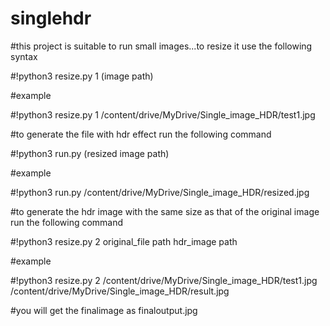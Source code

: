 # singlehdr
#this project is suitable to run small images...to resize it use the following syntax


#!python3 resize.py 1 (image path)

#example

#!python3 resize.py 1 /content/drive/MyDrive/Single_image_HDR/test1.jpg

#to generate the file with hdr effect run the following command

#!python3 run.py (resized image path)

#example

#!python3 run.py /content/drive/MyDrive/Single_image_HDR/resized.jpg

#to generate the hdr image with the same size as that of the original image run the following command

#!python3 resize.py 2 original_file path hdr_image path

#example

#!python3 resize.py 2 /content/drive/MyDrive/Single_image_HDR/test1.jpg /content/drive/MyDrive/Single_image_HDR/result.jpg

#you will get the finalimage as finaloutput.jpg

